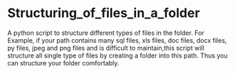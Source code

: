 # Structuring_of_files_in_a_folder
A python script to structure different types of files in the folder. For Example, if your path contains many sql files, xls files, doc files, docx files, py files, jpeg and png files and is difficult to maintain,this script will structure all single type of files by creating a folder into this path. Thus you can structure your folder comfortably. 
